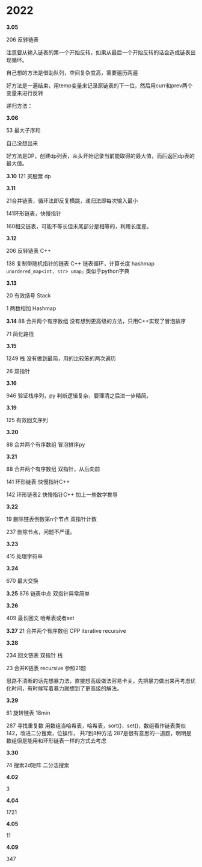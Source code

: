 
# 2022

**3.05** 

206 反转链表

注意要从输入链表的第一个开始反转，如果从最后一个开始反转的话会造成链表出现循环。

自己想的方法是借助队列，空间复杂度高，需要遍历两遍

好方法是一遍结束，用temp变量来记录原链表的下一位，然后用curr和prev两个变量来进行反转

递归方法：


**3.06**

53 最大子序和

自己没想出来

好方法是DP，创建dp列表，从头开始记录当前能取得的最大值，而后返回dp表的最大值。


**3.10**
121 买股票 dp

**3.11**

21合并链表，循环法即反复横跳，递归法即每次输入最小

141环形链表，快慢指针

160相交链表，可能不等长但末尾部分是相等的，利用长度差。

**3.12**

206 反转链表 C++

138 复制带随机指针的链表 C++ 
    链表循环，计算长度
    hashmap `unordered_map<int, str> umap;` 类似于python字典

**3.13**

20 有效括号 Stack

1 两数相加 Hashmap


**3.14**
88 合并两个有序数组 没有想到更高级的方法，只用C++实现了冒泡排序

71 简化路径 

**3.15**

1249  栈 没有做到最简，用的比较笨的两次遍历

26 双指针

**3.16**

946 验证栈序列，py 判断逻辑复杂，要理清之后进一步精简。

**3.19**

125 有效回文序列

**3.20**

88 合并两个有序数组 冒泡排序py

**3.21**

88 合并两个有序数组 双指针，从后向前

141 环形链表 快慢指针C++

142 环形链表2 快慢指针C++ 加上一些数学推导

**3.22**

19 删除链表倒数第n个节点 双指针计数

237 删除节点，问题不严谨。


**3.23**

415 处理字符串

**3.24**

670 最大交换 

**3.25**
876 链表中点 双指针异常简单

**3.26**

409 最长回文 哈希表或者set

**3.27**
21 合并两个有序数组 CPP iterative recursive


**3.28**

234 回文链表 双指针 栈

23 合并K链表 recursive 参照21题

思路不清晰的话先想暴力法，直接想高级做法容易卡关，先把暴力做出来再考虑优化时间，有时候写着暴力就想到了更高级的解法。


**3.29**

61 旋转链表 18min

287 寻找重复数 用数组当哈希表，哈希表，sort()，set()，数组看作链表类似142，改进二分搜索，位操作， 共7到8种方法
    287是很有意思的一道题，明明是数组但是能用和环形链表一样的方式去考虑


**3.30**

74 搜索2d矩阵 二分法搜索


**4.02**

3


**4.04**

1721


**4.05**

11

**4.09**

347

